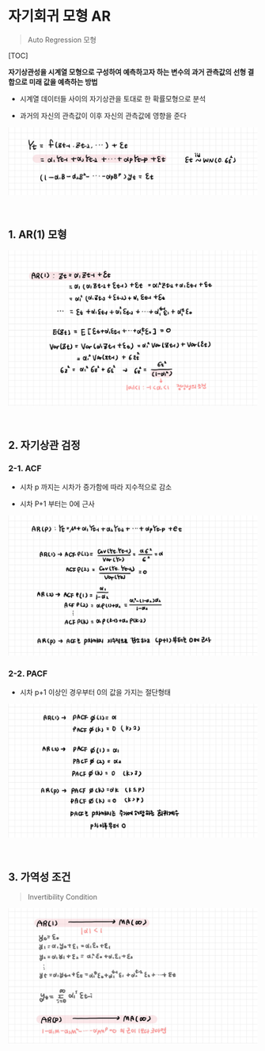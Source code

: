 # 자기회귀 모형 AR

> Auto Regression 모형

[TOC]

**자기상관성을 시계열 모형으로 구성하여 예측하고자 하는 변수의 과거 관측값의 선형 결합으로 미래 값을 예측하는 방법**

- 시계열 데이터들 사이의 자기상관을 토대로 한 확률모형으로 분석

- 과거의 자신의 관측값이 이후 자신의 관측값에 영향을 준다

![AR](README.assets/AR.jpg)

<br>

## 1. AR(1) 모형

![AR1](README.assets/AR1.jpg)

<br>

## 2. 자기상관 검정

### 2-1. ACF

- 시차 p 까지는 시차가 증가함에 따라 지수적으로 감소

- 시차 P+1 부터는 0에 근사

![AR_ACF](README.assets/AR_ACF.jpg)

### 2-2. PACF

- 시차 p+1 이상인 경우부터 0의 값을 가지는 절단형태 

![AR_PCAF](README.assets/AR_PCAF.jpg)

<br>

## 3. 가역성 조건

>  Invertibility Condition

![AR가역성](README.assets/AR가역성.jpg)
